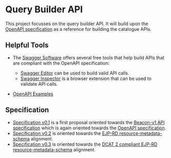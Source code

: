 # Query Builder API

This project focusses on the query builder API.
It will build upon the [OpenAPI specification](http://spec.openapis.org/oas/v3.0.3 "http://spec.openapis.org/oas/v3.0.3") as a reference for building the catalogue APIs.

## Helpful Tools

- The [Swagger Software](https://swagger.io "https://swagger.io") offers several free tools that help build APIs that are compliant with the OpenAPI specification:

  - [Swagger Editor](https://swagger.io/tools/swagger-editor/ "https://swagger.io/tools/swagger-editor/") can be used to build valid API calls.
  - [Swagger Inspector](https://inspector.swagger.io/builder "https://inspector.swagger.io/builder") is a browser extension that can be used to validate API calls.
  
- [OpenAPI Examples](https://github.com/OAI/OpenAPI-Specification/tree/master/examples "https://github.com/OAI/OpenAPI-Specification/tree/master/examples")

## Specification

- [Specification v0.1](https://github.com/ejp-rd-vp/query_builder_api/blob/master/versions/v01/specification.yaml "https://github.com/ejp-rd-vp/query_builder_api/blob/master/versions/v01/specification.yaml") is a first proposal oriented towards the [Beacon-v1 API specification](https://github.com/ga4gh-beacon/specification/blob/master/beacon.md "https://github.com/ga4gh-beacon/specification/blob/master/beacon.md") which is again oriented towards the [OpenAPI specification](http://spec.openapis.org/oas/v3.0.3 "http://spec.openapis.org/oas/v3.0.3").
- [Specification v0.2](https://github.com/ejp-rd-vp/query_builder_api/blob/master/versions/v02/specification.yaml "https://github.com/ejp-rd-vp/query_builder_api/blob/master/versions/v02/specification.yaml") is oriented towards the [EJP-RD resource-metadata-schema](https://github.com/ejp-rd-vp/ejprd-vp_metadata-schemas_implementation "https://github.com/ejp-rd-vp/ejprd-vp_metadata-schemas_implementation") alignment.
- [Specification v0.3](https://github.com/ejp-rd-vp/query_builder_api/blob/master/versions/v03/specification.yaml "https://github.com/ejp-rd-vp/query_builder_api/blob/master/versions/v03/specification.yaml") is oriented towards the [DCAT 2 compliant EJP-RD resource-metadata-schema](https://github.com/ejp-rd-vp/resource-metadata-schema/tree/develop "https://github.com/ejp-rd-vp/resource-metadata-schema/tree/develop") alignment.
